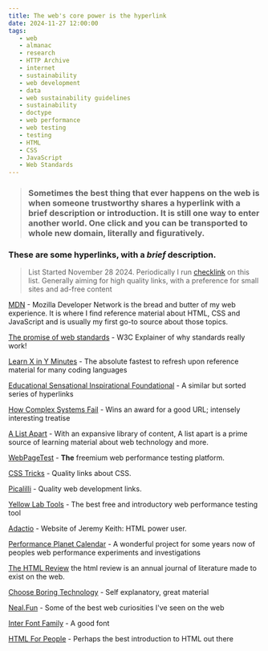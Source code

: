```yaml
---
title: The web's core power is the hyperlink
date: 2024-11-27 12:00:00
tags: 
   - web
   - almanac
   - research
   - HTTP Archive
   - internet
   - sustainability
   - web development
   - data
   - web sustainability guidelines
   - sustainability
   - doctype
   - web performance
   - web testing
   - testing
   - HTML
   - CSS
   - JavaScript
   - Web Standards
---
```


> ### Sometimes the best thing that ever happens on the web is when someone trustworthy shares a hyperlink with a brief description or introduction. It is still one way to enter another world. One click and you can be transported to whole new domain, literally and figuratively.

### These are some hyperlinks, with a *brief* description.

> List Started November 28 2024. Periodically I run [checklink](https://validator.w3.org/checklink) on this list. Generally aiming for high quality links, with a preference for small sites and ad-free content

[MDN](https://developer.mozilla.org/en-US/) - Mozilla Developer Network is the bread and butter of my web experience. It is where I find reference material about HTML, CSS and JavaScript and is usually my first go-to source about those topics.

[The promise of web standards](https://www.w3.org/standards/) - W3C Explainer of why standards really work!

[Learn X in Y Minutes](https://learnxinyminutes.com/) - The absolute fastest to refresh upon reference material for many coding languages

[Educational Sensational Inspirational Foundational](https://esif.dev/) - A similar but sorted series of hyperlinks

[How Complex Systems Fail](https://how.complexsystems.fail/) - Wins an award for a good URL; intensely interesting treatise

[A List Apart](https://alistapart.com/) - With an expansive library of content, A list apart is a prime source of learning material about web technology and more.

[WebPageTest](https://www.webpagetest.org/) - **The** freemium web performance testing platform.

[CSS Tricks](https://css-tricks.com/) - Quality links about CSS.

[Picalilli](https://piccalil.li/) - Quality web development links.

[Yellow Lab Tools](https://yellowlab.tools/) - The best free and introductory web performance testing tool

[Adactio](https://adactio.com/) - Website of Jeremy Keith: HTML power user.

[Performance Planet Calendar](https://calendar.perfplanet.com/) - A wonderful project for some years now of peoples web performance experiments and investigations

[The HTML Review](https://thehtml.review/about) the html review is an annual journal of literature made to exist on the web.

[Choose Boring Technology](https://boringtechnology.club/) - Self explanatory, great material

[Neal.Fun](https://neal.fun/) - Some of the best web curiosities I've seen on the web

[Inter Font Family](https://rsms.me/inter/) - A good font

[HTML For People](https://htmlforpeople.com/) - Perhaps the best introduction to HTML out there